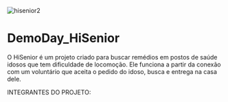 ![hisenior2](https://user-images.githubusercontent.com/81167557/118132642-4b24ac80-b3d6-11eb-83c8-e8ddc455bf09.jpg)

# DemoDay_HiSenior
O HiSenior é um projeto criado para buscar remédios em postos de saúde idosos que tem dificuldade de locomoção. Ele funciona a partir da conexão com um voluntário que aceita o pedido do idoso, busca e entrega na casa dele.

INTEGRANTES DO PROJETO:
